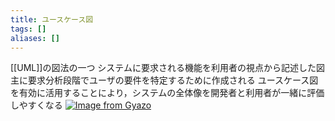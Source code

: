 ```yaml
---
title: ユースケース図
tags: []
aliases: []
---
```

[[UML]]の図法の一つ
システムに要求される機能を利用者の視点から記述した図
主に要求分析段階でユーザの要件を特定するために作成される
ユースケース図を有効に活用することにより，システムの全体像を開発者と利用者が一緒に評価しやすくなる
[![Image from Gyazo](https://i.gyazo.com/eac0110bd546839212108f27a5f0e880.png)](https://gyazo.com/eac0110bd546839212108f27a5f0e880)